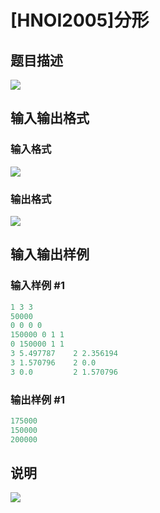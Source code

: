# [HNOI2005]分形

## 题目描述

![](https://cdn.luogu.com.cn/upload/pic/1357.png)

## 输入输出格式

### 输入格式

![](https://cdn.luogu.com.cn/upload/pic/1358.png)

### 输出格式

![](https://cdn.luogu.com.cn/upload/pic/1359.png)

## 输入输出样例

### 输入样例 #1

```cpp
1 3 3
50000
0 0 0 0
150000 0 1 1
0 150000 1 1
3 5.497787 	  2 2.356194
3 1.570796 	  2 0.0
3 0.0         2 1.570796

```
### 输出样例 #1

```cpp
175000
150000
200000

```
## 说明

![](https://cdn.luogu.com.cn/upload/pic/1360.png)


